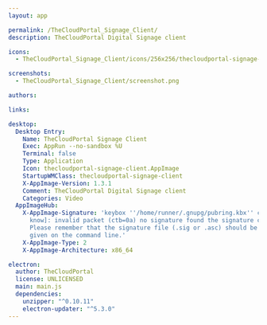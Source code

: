 ```yaml
---
layout: app

permalink: /TheCloudPortal_Signage_Client/
description: TheCloudPortal Digital Signage client

icons:
  - TheCloudPortal_Signage_Client/icons/256x256/thecloudportal-signage-client.AppImage.png

screenshots:
  - TheCloudPortal_Signage_Client/screenshot.png

authors:

links:

desktop:
  Desktop Entry:
    Name: TheCloudPortal Signage Client
    Exec: AppRun --no-sandbox %U
    Terminal: false
    Type: Application
    Icon: thecloudportal-signage-client.AppImage
    StartupWMClass: thecloudportal-signage-client
    X-AppImage-Version: 1.3.1
    Comment: TheCloudPortal Digital Signage client
    Categories: Video
  AppImageHub:
    X-AppImage-Signature: 'keybox ''/home/runner/.gnupg/pubring.kbx'' created [don''t
      know]: invalid packet (ctb=0a) no signature found the signature could not be verified.
      Please remember that the signature file (.sig or .asc) should be the first file
      given on the command line.'
    X-AppImage-Type: 2
    X-AppImage-Architecture: x86_64

electron:
  author: TheCloudPortal
  license: UNLICENSED
  main: main.js
  dependencies:
    unzipper: "^0.10.11"
    electron-updater: "^5.3.0"
---
```

